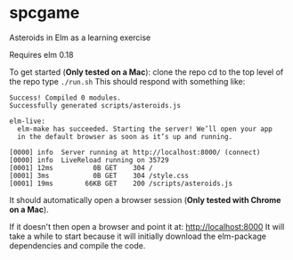 # spcgame
Asteroids in Elm as a learning exercise

Requires elm 0.18

To get started (**Only tested on a Mac**):
clone the repo
cd to the top level of the repo
type `./run.sh`
This should respond with something like:
~~~~
Success! Compiled 0 modules.                                        
Successfully generated scripts/asteroids.js

elm-live:
  elm-make has succeeded. Starting the server! We’ll open your app
  in the default browser as soon as it’s up and running.

[0000] info  Server running at http://localhost:8000/ (connect)
[0000] info  LiveReload running on 35729
[0001] 12ms          0B GET    304 /
[0001] 3ms           0B GET    304 /style.css
[0001] 19ms        66KB GET    200 /scripts/asteroids.js
~~~~

It should automatically open a browser session (**Only tested with Chrome on a Mac**).  

If it doesn't then open a browser and point it at: [http://localhost:8000](http://localhost:8000)
It will take a while to start because it will initially download the elm-package dependencies and compile the code.
